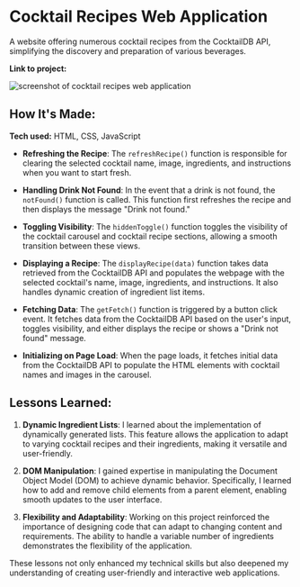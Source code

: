 # Cocktail Recipes Web Application
A website offering numerous cocktail recipes from the CocktailDB API, simplifying the discovery and preparation of various beverages.

**Link to project:**

![screenshot of cocktail recipes web application](http://placecorgi.com/1200/650)

## How It's Made:

**Tech used:** HTML, CSS, JavaScript

- **Refreshing the Recipe**: The `refreshRecipe()` function is responsible for clearing the selected cocktail name, image, ingredients, and instructions when you want to start fresh.

- **Handling Drink Not Found**: In the event that a drink is not found, the `notFound()` function is called. This function first refreshes the recipe and then displays the message "Drink not found."

- **Toggling Visibility**: The `hiddenToggle()` function toggles the visibility of the cocktail carousel and cocktail recipe sections, allowing a smooth transition between these views.

- **Displaying a Recipe**: The `displayRecipe(data)` function takes data retrieved from the CocktailDB API and populates the webpage with the selected cocktail's name, image, ingredients, and instructions. It also handles dynamic creation of ingredient list items.

- **Fetching Data**: The `getFetch()` function is triggered by a button click event. It fetches data from the CocktailDB API based on the user's input, toggles visibility, and either displays the recipe or shows a "Drink not found" message.

- **Initializing on Page Load**: When the page loads, it fetches initial data from the CocktailDB API to populate the HTML elements with cocktail names and images in the carousel.

## Lessons Learned:

1. **Dynamic Ingredient Lists**: I learned about the implementation of dynamically generated lists. This feature allows the application to adapt to varying cocktail recipes and their ingredients, making it versatile and user-friendly.

2. **DOM Manipulation**: I gained expertise in manipulating the Document Object Model (DOM) to achieve dynamic behavior. Specifically, I learned how to add and remove child elements from a parent element, enabling smooth updates to the user interface.

3. **Flexibility and Adaptability**: Working on this project reinforced the importance of designing code that can adapt to changing content and requirements. The ability to handle a variable number of ingredients demonstrates the flexibility of the application.

These lessons not only enhanced my technical skills but also deepened my understanding of creating user-friendly and interactive web applications.
